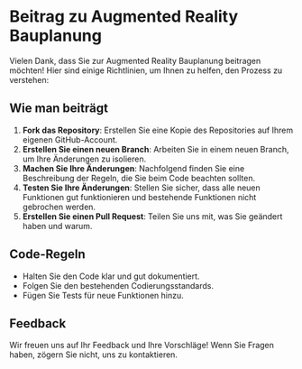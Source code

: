 # Beitrag zu Augmented Reality Bauplanung

Vielen Dank, dass Sie zur Augmented Reality Bauplanung beitragen möchten! Hier sind einige Richtlinien, um Ihnen zu helfen, den Prozess zu verstehen:

## Wie man beiträgt
1. **Fork das Repository**: Erstellen Sie eine Kopie des Repositories auf Ihrem eigenen GitHub-Account.
2. **Erstellen Sie einen neuen Branch**: Arbeiten Sie in einem neuen Branch, um Ihre Änderungen zu isolieren.
3. **Machen Sie Ihre Änderungen**: Nachfolgend finden Sie eine Beschreibung der Regeln, die Sie beim Code beachten sollten.
4. **Testen Sie Ihre Änderungen**: Stellen Sie sicher, dass alle neuen Funktionen gut funktionieren und bestehende Funktionen nicht gebrochen werden.
5. **Erstellen Sie einen Pull Request**: Teilen Sie uns mit, was Sie geändert haben und warum.

## Code-Regeln
- Halten Sie den Code klar und gut dokumentiert.
- Folgen Sie den bestehenden Codierungsstandards.
- Fügen Sie Tests für neue Funktionen hinzu.

## Feedback
Wir freuen uns auf Ihr Feedback und Ihre Vorschläge! Wenn Sie Fragen haben, zögern Sie nicht, uns zu kontaktieren.
